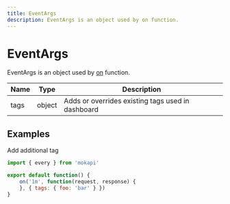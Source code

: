 ```yaml
---
title: EventArgs
description: EventArgs is an object used by on function.
---
```

# EventArgs

EventArgs is an object used by [on](/docs/javascript-api/mokapi/on.md) function.

| Name                    | Type    | Description                                                  |
|-------------------------|---------|--------------------------------------------------------------|
| tags                    | object  | Adds or overrides existing tags used in dashboard            |

## Examples

Add additional tag

```javascript
import { every } from 'mokapi'

export default function() {
    on('1m', function(request, response) {
    }, { tags: { foo: 'bar' } })
}
```